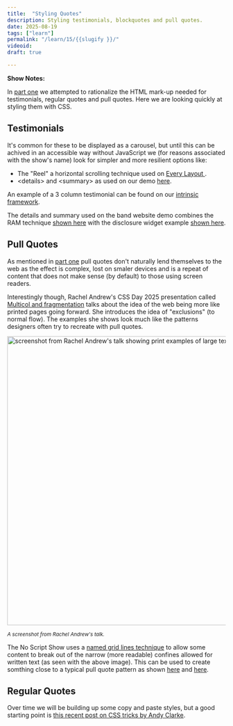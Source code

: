 ```yaml
---
title:  "Styling Quotes"
description: Styling testimonials, blockquotes and pull quotes.
date: 2025-08-19
tags: ["learn"]
permalink: "/learn/15/{{slugify }}/"
videoid: 
draft: true

---
```


 **Show Notes:**

 In [part one](/24/) we attempted to rationalize the HTML mark-up needed for testimonials, regular quotes and pull quotes. Here we are looking quickly at styling them with CSS. 

## Testimonials

It's common for these to be displayed as a carousel, but until this can be achived in an accessible way without JavaScript we (for reasons associated with the show's name) look for simpler and more resilient options like:

- The "Reel" a horizontal scrolling technique used on [Every Layout ](https://every-layout.dev/).
- &lt;details&gt; and &lt;summary&gt; as used on our demo [here](https://band.here24.co/).

An example of a 3 column testimonial can be found on our [intrinsic framework](https://intrinsicframework.here24.co/testimonials/).

The details and summary used on the band website demo combines the RAM technique [shown here](https://intrinsicframework.here24.co/maximum-column-grid/) with the disclosure widget example [shown here](https://intrinsicframework.here24.co/disclosure-widget/).


## Pull Quotes

As mentioned in [part one](/24/) pull quotes don't naturally lend themselves to the web as the effect is complex, lost on smaler devices and is a repeat of content that does not make sense (by default) to those using screen readers.

Interestingly though, Rachel Andrew's CSS Day 2025 presentation called [Multicol and fragmentation](https://youtu.be/NfwDP9shxNQ?t=2445) talks about the idea of the web being more like printed pages going forward. She introduces the idea of "exclusions" (to normal flow). The examples she shows look much like the patterns designers often try to recreate with pull quotes. 

  <div class="popout center-me" >

  <img src="/img/exclusions.webp" loading="lazy" width="1200" height="665" alt="screenshot from Rachel Andrew's talk showing print examples of large text excluded from normal document flow.">

  <small> <em> A screenshot from Rachel Andrew's talk.</em></small>
</div>

The No Script Show uses a [named grid lines technique](https://layout-breakouts-builder.vercel.app/) to allow some content to break out of the narrow (more readable) confines allowed for written text (as seen with the above image). This can be used to create somthing close to a typical pull quote pattern as shown [here](https://band.here24.co/music/street-lights-album) and [here](https://band.here24.co/music/shadow-album).

## Regular Quotes

Over time we will be building up some copy and paste styles, but a good starting point is [this recent post on CSS tricks by Andy Clarke](https://css-tricks.com/getting-creative-with-quotes/).

